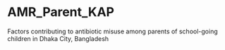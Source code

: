 # AMR_Parent_KAP
Factors contributing to antibiotic misuse among parents of school-going children in Dhaka City, Bangladesh
